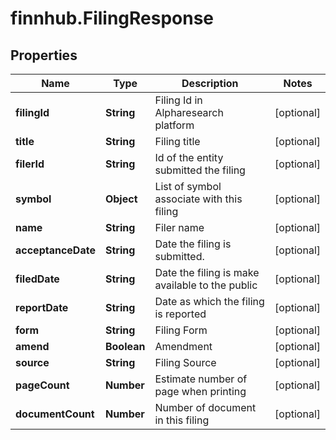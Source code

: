 # finnhub.FilingResponse

## Properties

Name | Type | Description | Notes
------------ | ------------- | ------------- | -------------
**filingId** | **String** | Filing Id in Alpharesearch platform | [optional] 
**title** | **String** | Filing title | [optional] 
**filerId** | **String** | Id of the entity submitted the filing | [optional] 
**symbol** | **Object** | List of symbol associate with this filing | [optional] 
**name** | **String** | Filer name | [optional] 
**acceptanceDate** | **String** | Date the filing is submitted. | [optional] 
**filedDate** | **String** | Date the filing is make available to the public | [optional] 
**reportDate** | **String** | Date as which the filing is reported | [optional] 
**form** | **String** | Filing Form | [optional] 
**amend** | **Boolean** | Amendment | [optional] 
**source** | **String** | Filing Source | [optional] 
**pageCount** | **Number** | Estimate number of page when printing | [optional] 
**documentCount** | **Number** | Number of document in this filing | [optional] 


